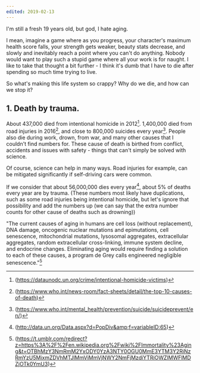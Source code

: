 ```yaml
---
edited: 2019-02-13
---
```


I'm still a fresh 19 years old, but god, I hate aging.

I mean, imagine a game where as you progress, your character's maximum health score falls, your strength gets weaker, beauty stats decrease, and slowly and inevitably reach a point where you can't do anything. Nobody would want to play such a stupid game where all your work is for naught. I like to take that thought a bit further - I think it's dumb that I have to die after spending so much time trying to live.

So what's making this life system so crappy? Why do we die, and how can we stop it?

## 1. Death by trauma.

About 437,000 died from intentional homicide in 2012[^1]. 1,400,000 died from road injuries in 2016[^2], and close to 800,000 suicides every year[^3]. People also die during work, drown, from war, and many other causes that I couldn't find numbers for. These cause of death is birthed from conflict, accidents and issues with safety - things that can't simply be solved with science.

Of course, science can help in many ways. Road injuries for example, can be mitigated significantly if self-driving cars were common.

If we consider that about 56,000,000 dies every year[^4], about 5% of deaths every year are by trauma. (These numbers most likely have duplications, such as some road injuries being intentional homicide, but let's ignore that possibility and add the numbers up (we can say that the extra number counts for other cause of deaths such as drowning))

"The current causes of aging in humans are cell loss (without replacement), DNA damage, oncogenic nuclear mutations and epimutations, cell senescence, mitochondrial mutations, lysosomal aggregates, extracellular aggregates, random extracellular cross-linking, immune system decline, and endocrine changes. Eliminating aging would require finding a solution to each of these causes, a program de Grey calls engineered negligible senescence."[^5]

[^1]: (https://dataunodc.un.org/crime/intentional-homicide-victims)
[^2]: (https://www.who.int/news-room/fact-sheets/detail/the-top-10-causes-of-death)
[^3]: (https://www.who.int/mental_health/prevention/suicide/suicideprevent/en/)
[^4]: (http://data.un.org/Data.aspx?d=PopDiv&amp;f=variableID:65)
[^5]: (https://t.umblr.com/redirect?z=https%3A%2F%2Fen.wikipedia.org%2Fwiki%2FImmortality%23Aging&t=OTBhMzY3NmRmM2YxODY0YzA3NTY0OGU0MmE3YTM3Y2RiNzRmYzU5MixmZDVhMTJlMmViMmVjNWY2NmFjMzdiYTRiOWZlMWFlMDZjOTk0YmU3)
